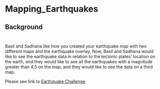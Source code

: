 # Mapping_Earthquakes

## Background<br><br>
Basil and Sadhana like how you created your earthquake map with two different maps and the earthquake overlay. Now, Basil and Sadhana would like to see the earthquake data in relation to the tectonic plates’ location on the earth, and they would like to see all the earthquakes with a magnitude greater than 4.5 on the map, and they would like to see the data on a third map.

Please see link to [Earthquake Challenge](https://whitneyshine.github.io/Mapping_Earthquakes/).
